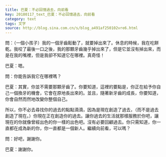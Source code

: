 ```yaml
---
title: 巴夏：不必回憶過去，向前看
key: 20180117_text_巴夏：不必回憶過去，向前看
category: text
tags: 文字
source: http://blog.sina.com.cn/s/blog_a491af250102vre6.html
---
```


問：（一個小孩子）我的一個牙齒鬆動了，就要掉出來了。休息的時候，我在吃餅乾。我咬了最後一口之後，我的那顆牙齒幾乎掉出來了，但是它並沒有掉出來，而是在我的嘴裡，但是我卻不知道它在哪裡。真奇怪！

巴夏：嗯。

問：你能告訴我它在哪裡嗎？

巴夏：其實，你並不需要那顆牙齒了。你要知道，這裡的要點是，你正在給予你自己一個換牙的機會，它會在原地長出來的。並且，隨著新牙齒的成長，你要知道，你會自然而然地改變你整個自己。

所以，你不必去尋找你的過去的點點滴滴，因為是現在創造了過去，（而不是過去創造了現在。）你現在正在創造你的過去。讓你過去的生活就那樣服務於你吧，讓現在的你就像曾經出色的你一樣的出色吧。沒有必要回顧過去。你只需知道，你一直都在成為新的你，你一直都是一個新人。繼續向前看，可以嗎？

問：好吧，謝謝你。

巴夏：謝謝你。
